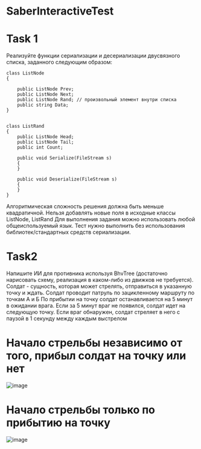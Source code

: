 # SaberInteractiveTest
# Task 1

 Реализуйте функции сериализации и десериализации двусвязного списка, заданного следующим образом:
    
    class ListNode
    {
    
        public ListNode Prev;
        public ListNode Next;
        public ListNode Rand; // произвольный элемент внутри списка
        public string Data;
    }


    class ListRand
    {
        public ListNode Head;
        public ListNode Tail;
        public int Count;

        public void Serialize(FileStream s)
        {
        }

        public void Deserialize(FileStream s)
        {
        }
    }



Алгоритмическая сложность решения должна быть меньше квадратичной.
Нельзя добавлять новые поля в исходные классы ListNode, ListRand
Для выполнения задания можно использовать любой общеиспользуемый язык.
Тест нужно выполнить без использования библиотек/стандартных средств сериализации.

# Task2

Напишите ИИ для противника используя BhvTree (достаточно нарисовать схему, реализация в каком-либо из движков не требуется).
Солдат - сущность, которая может стрелять, отправиться в указанную точку и ждать.
Солдат проводит патруль по зацикленному маршруту по точкам А и Б
По прибытии на точку солдат останавливается на 5 минут в ожидании врага. Если за 5 минут враг не появился, солдат идет на следующую точку.
Если враг обнаружен, солдат стреляет в него с паузой в 1 секунду между каждым выстрелом


# Начало стрельбы независимо от того, прибыл солдат на точку или нет
![image](https://user-images.githubusercontent.com/82521949/236665365-e9946714-12a8-4c69-bd48-681df88c748b.png)



# Начало стрельбы только по прибытию на точку
![image](https://user-images.githubusercontent.com/82521949/236665140-e229ad4b-e3d5-426c-be3f-d559ec269d47.png)

